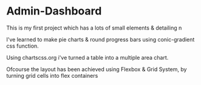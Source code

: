 # Admin-Dashboard

This is my first project which has a lots of small elements & detailing n

I've learned to make pie charts & round progress bars using conic-gradient css function.

Using chartscss.org i've turned a table into a multiple area chart.

Ofcourse the layout has been achieved using Flexbox & Grid System, by turning grid cells into flex containers

